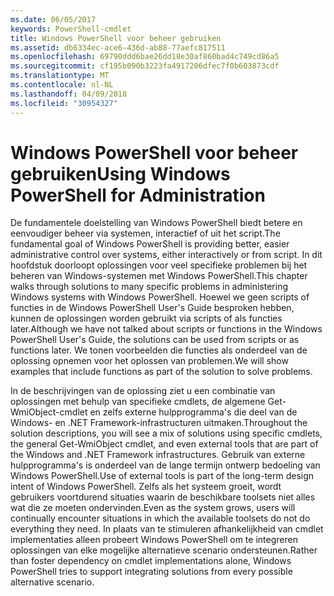 ```yaml
---
ms.date: 06/05/2017
keywords: PowerShell-cmdlet
title: Windows PowerShell voor beheer gebruiken
ms.assetid: db6334ec-ace6-436d-ab88-77aefc817511
ms.openlocfilehash: 69790ddd6bae26dd18e30af860bad4c749cd86a5
ms.sourcegitcommit: cf195b090b3223fa4917206dfec7f0b603873cdf
ms.translationtype: MT
ms.contentlocale: nl-NL
ms.lasthandoff: 04/09/2018
ms.locfileid: "30954327"
---
```

# <a name="using-windows-powershell-for-administration"></a><span data-ttu-id="d64f1-103">Windows PowerShell voor beheer gebruiken</span><span class="sxs-lookup"><span data-stu-id="d64f1-103">Using Windows PowerShell for Administration</span></span>
<span data-ttu-id="d64f1-104">De fundamentele doelstelling van Windows PowerShell biedt betere en eenvoudiger beheer via systemen, interactief of uit het script.</span><span class="sxs-lookup"><span data-stu-id="d64f1-104">The fundamental goal of Windows PowerShell is providing better, easier administrative control over systems, either interactively or from script.</span></span> <span data-ttu-id="d64f1-105">In dit hoofdstuk doorloopt oplossingen voor veel specifieke problemen bij het beheren van Windows-systemen met Windows PowerShell.</span><span class="sxs-lookup"><span data-stu-id="d64f1-105">This chapter walks through solutions to many specific problems in administering Windows systems with Windows PowerShell.</span></span> <span data-ttu-id="d64f1-106">Hoewel we geen scripts of functies in de Windows PowerShell User's Guide besproken hebben, kunnen de oplossingen worden gebruikt via scripts of als functies later.</span><span class="sxs-lookup"><span data-stu-id="d64f1-106">Although we have not talked about scripts or functions in the Windows PowerShell User's Guide, the solutions can be used from scripts or as functions later.</span></span> <span data-ttu-id="d64f1-107">We tonen voorbeelden die functies als onderdeel van de oplossing opnemen voor het oplossen van problemen.</span><span class="sxs-lookup"><span data-stu-id="d64f1-107">We will show examples that include functions as part of the solution to solve problems.</span></span>

<span data-ttu-id="d64f1-108">In de beschrijvingen van de oplossing ziet u een combinatie van oplossingen met behulp van specifieke cmdlets, de algemene Get-WmiObject-cmdlet en zelfs externe hulpprogramma's die deel van de Windows- en .NET Framework-infrastructuren uitmaken.</span><span class="sxs-lookup"><span data-stu-id="d64f1-108">Throughout the solution descriptions, you will see a mix of solutions using specific cmdlets, the general Get-WmiObject cmdlet, and even external tools that are part of the Windows and .NET Framework infrastructures.</span></span> <span data-ttu-id="d64f1-109">Gebruik van externe hulpprogramma's is onderdeel van de lange termijn ontwerp bedoeling van Windows PowerShell.</span><span class="sxs-lookup"><span data-stu-id="d64f1-109">Use of external tools is part of the long-term design intent of Windows PowerShell.</span></span> <span data-ttu-id="d64f1-110">Zelfs als het systeem groeit, wordt gebruikers voortdurend situaties waarin de beschikbare toolsets niet alles wat die ze moeten ondervinden.</span><span class="sxs-lookup"><span data-stu-id="d64f1-110">Even as the system grows, users will continually encounter situations in which the available toolsets do not do everything they need.</span></span> <span data-ttu-id="d64f1-111">In plaats van te stimuleren afhankelijkheid van cmdlet implementaties alleen probeert Windows PowerShell om te integreren oplossingen van elke mogelijke alternatieve scenario ondersteunen.</span><span class="sxs-lookup"><span data-stu-id="d64f1-111">Rather than foster dependency on cmdlet implementations alone, Windows PowerShell tries to support integrating solutions from every possible alternative scenario.</span></span>